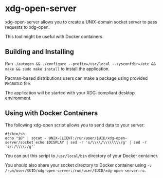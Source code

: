 # xdg-open-server

xdg-open-server allows you to create a UNIX-domain socket server to pass requests to xdg-open.

This tool might be useful with Docker containers.

## Building and Installing

Run `./autogen && ./configure --prefix=/usr/local --sysconfdir=/etc && make && sudo make install` to install the application.

Pacman-based distributions users can make a package using provided `PKGBUILD` file.

The application will be started with your XDG-compliant desktop environment.

## Using with Docker Containers

The following xdg-open script allows you to send data to your server:

```shell
#!/bin/sh
echo "$@" | socat - UNIX-CLIENT:/run/user/$UID/xdg-open-server/socket`echo $DISPLAY | sed -r 's/\\\\/\\\\\\\\/g' | sed -r 's/:/\\\\:/g'`
```

You can put this script to `/usr/local/bin` directory of your Docker container.

You should also share your socket directory to Docker container using `-v /run/user/$UID/xdg-open-server:/run/user/$UID/xdg-open-server:ro`.
